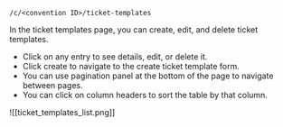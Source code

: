 `/c/<convention ID>/ticket-templates`

In the ticket templates page, you can create, edit, and delete ticket templates.
* Click on any entry to see details, edit, or delete it.
* Click create to navigate to the create ticket template form.
* You can use pagination panel at the bottom of the page to navigate between pages.
* You can click on column headers to sort the table by that column.

![[ticket_templates_list.png]]